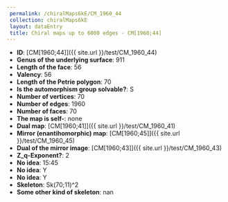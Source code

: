 ```yaml
--- 
 permalink: /chiralMaps6kE/CM_1960_44 
 collection: chiralMaps6kE
 layout: dataEntry
 title: Chiral maps up to 6000 edges - CM[1960;44]
---
```


- **ID**: [CM[1960;44]]({{ site.url }}/test/CM_1960_44)
- **Genus of the underlying surface**: 911
- **Length of the face**: 56
- **Valency**: 56
- **Length of the Petrie polygon**: 70
- **Is the automorphism group solvable?**: S
- **Number of vertices**: 70
- **Number of edges**: 1960
- **Number of faces**: 70
- **The map is self-**: none
- **Dual map**: [CM[1960;41]]({{ site.url }}/test/CM_1960_41)
- **Mirror (enantihomorphic) map**: [CM[1960;45]]({{ site.url }}/test/CM_1960_45)
- **Dual of the mirror image**: [CM[1960;43]]({{ site.url }}/test/CM_1960_43)
- **Z_q-Exponent?**: 2
- **No idea**:  15:45
- **No idea**: Y
- **No idea**: Y
- **Skeleton**: Sk(70;11)^2
- **Some other kind of skeleton**: nan

